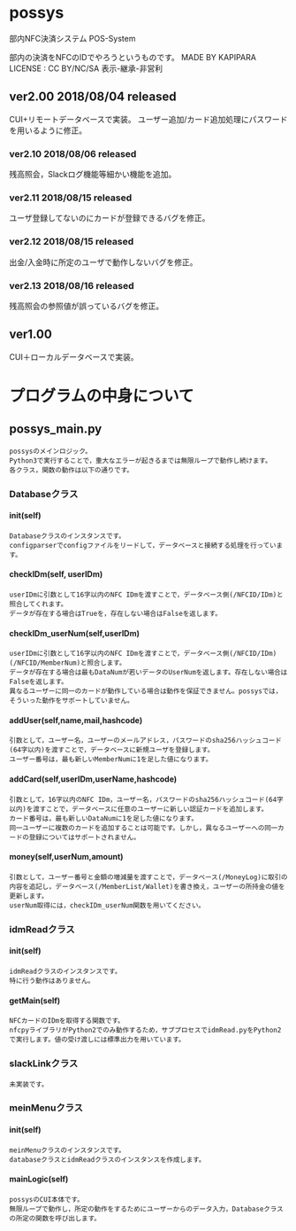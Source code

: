 # possys
部内NFC決済システム POS-System

部内の決済をNFCのIDでやろうというものです。   MADE BY KAPIPARA LICENSE : CC BY/NC/SA 表示-継承-非営利

## ver2.00 2018/08/04 released
CUI+リモートデータベースで実装。
ユーザー追加/カード追加処理にパスワードを用いるように修正。
### ver2.10 2018/08/06 released
残高照会，Slackログ機能等細かい機能を追加。
### ver2.11 2018/08/15 released
ユーザ登録してないのにカードが登録できるバグを修正。
### ver2.12 2018/08/15 released
出金/入金時に所定のユーザで動作しないバグを修正。
### ver2.13 2018/08/16 released
残高照会の参照値が誤っているバグを修正。

## ver1.00
CUI＋ローカルデータベースで実装。


# プログラムの中身について
## possys_main.py
    possysのメインロジック。  
    Python3で実行することで，重大なエラーが起きるまでは無限ループで動作し続けます。  
    各クラス，関数の動作は以下の通りです。  

### Databaseクラス
#### __init__(self)
    Databaseクラスのインスタンスです。  
    configparserでconfigファイルをリードして，データベースと接続する処理を行っています。

#### checkIDm(self, userIDm)
    userIDmに引数として16字以内のNFC IDmを渡すことで，データベース側(/NFCID/IDm)と照合してくれます。  
    データが存在する場合はTrueを，存在しない場合はFalseを返します。

#### checkIDm_userNum(self,userIDm)
    userIDmに引数として16字以内のNFC IDmを渡すことで，データベース側(/NFCID/IDm)(/NFCID/MemberNum)と照合します。  
    データが存在する場合は最もDataNumが若いデータのUserNumを返します。存在しない場合はFalseを返します。  
    異なるユーザーに同一のカードが動作している場合は動作を保証できません。possysでは，そういった動作をサポートしていません。

#### addUser(self,name,mail,hashcode)
    引数として，ユーザー名，ユーザーのメールアドレス，パスワードのsha256ハッシュコード(64字以内)を渡すことで，データベースに新規ユーザを登録します。  
    ユーザー番号は，最も新しいMemberNumに1を足した値になります。

#### addCard(self,userIDm,userName,hashcode)
    引数として，16字以内のNFC IDm，ユーザー名，パスワードのsha256ハッシュコード(64字以内)を渡すことで，データベースに任意のユーザーに新しい認証カードを追加します。  
    カード番号は，最も新しいDataNumに1を足した値になります。
    同一ユーザーに複数のカードを追加することは可能です。しかし，異なるユーザーへの同一カードの登録についてはサポートされません。

#### money(self,userNum,amount)
    引数として，ユーザー番号と金額の増減量を渡すことで，データベース(/MoneyLog)に取引の内容を追記し，データベース(/MemberList/Wallet)を書き換え，ユーザーの所持金の値を更新します。
    userNum取得には，checkIDm_userNum関数を用いてください。
    
### idmReadクラス
#### __init__(self)
    idmReadクラスのインスタンスです。  
    特に行う動作はありません。

#### getMain(self)
    NFCカードのIDmを取得する関数です。  
    nfcpyライブラリがPython2でのみ動作するため，サブプロセスでidmRead.pyをPython2で実行します。値の受け渡しには標準出力を用いています。

### slackLinkクラス 
    未実装です。

### meinMenuクラス
#### __init__(self)
    meinMenuクラスのインスタンスです。
    databaseクラスとidmReadクラスのインスタンスを作成します。

#### mainLogic(self)
    possysのCUI本体です。
    無限ループで動作し，所定の動作をするためにユーザーからのデータ入力，Databaseクラスの所定の関数を呼び出します。
